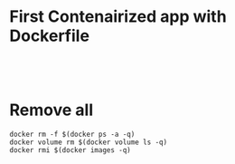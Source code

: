 # First Contenairized app with Dockerfile
```shell

```
# 
```shell

```
# Remove all
```shell
docker rm -f $(docker ps -a -q)
docker volume rm $(docker volume ls -q)
docker rmi $(docker images -q)
```

